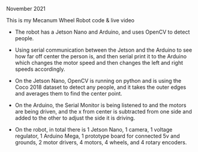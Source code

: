 November 2021

This is my Mecanum Wheel Robot code & live video

- The robot has a Jetson Nano and Arduino, and uses OpenCV to detect people.

- Using serial communication between the Jetson and the Arduino to see how far off center the person is, and then serial print it to the Arduino
which changes the motor speed and then changes the left and right speeds accordingly.

- On the Jetson Nano, OpenCV is running on python and is using the Coco 2018 dataset to detect any people, and it takes the outer edges and 
averages them to find the center point.

- On the Arduino, the Serial Monitor is being listened to and the motors are being driven, and the x from center is subtracted from one side 
and added to the other to adjust the side it is driving.

- On the robot, in total there is 1 Jetson Nano, 1 camera, 1 voltage regulator, 1 Arduino Mega, 1 prototype board for connected 5v and grounds, 2 motor
drivers, 4 motors, 4 wheels, and 4 rotary encoders.
